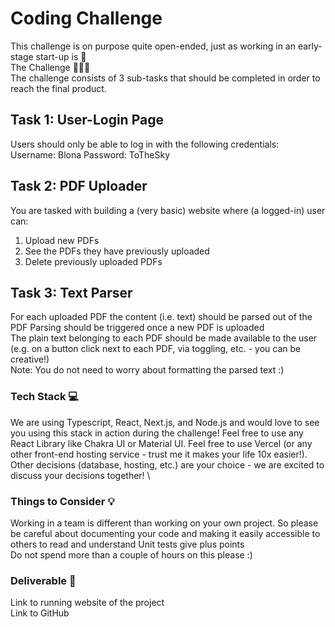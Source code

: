 # Coding Challenge  
This challenge is on purpose quite open-ended, just as working in an early-stage start-up is 🚀 \
The Challenge 🧗🏽‍♀️ \
The challenge consists of 3 sub-tasks that should be completed in order to reach the final product.
## Task 1: User-Login Page
Users should only be able to log in with the following credentials:
Username: Blona
Password: ToTheSky

## Task 2: PDF Uploader
You are tasked with building a (very basic) website where (a logged-in) user can: 
1. Upload new PDFs 
2. See the PDFs they have previously uploaded 
3. Delete previously uploaded PDFs 

## Task 3: Text Parser
For each uploaded PDF the content (i.e. text) should be parsed out of the PDF 
Parsing should be triggered once a new PDF is uploaded \
The plain text belonging to each PDF should be made available to the user (e.g. on a button click next to each PDF, via toggling, etc. - you can be creative!) \
Note: You do not need to worry about formatting the parsed text :) 
### Tech Stack 💻
We are using Typescript, React, Next.js, and Node.js and would love to see you using this stack in action during the challenge! Feel free to use any React Library like Chakra UI or Material UI. Feel free to use Vercel (or any other front-end hosting service - trust me it makes your life 10x easier!). Other decisions (database, hosting, etc.) are your choice - we are excited to discuss your decisions together! \
### Things to Consider 💡
Working in a team is different than working on your own project. So please be careful about documenting your code and making it easily accessible to others to read and understand
Unit tests give plus points \
Do not spend more than a couple of hours on this please :) 
### Deliverable  📩
Link to running website of the project \
Link to GitHub 

